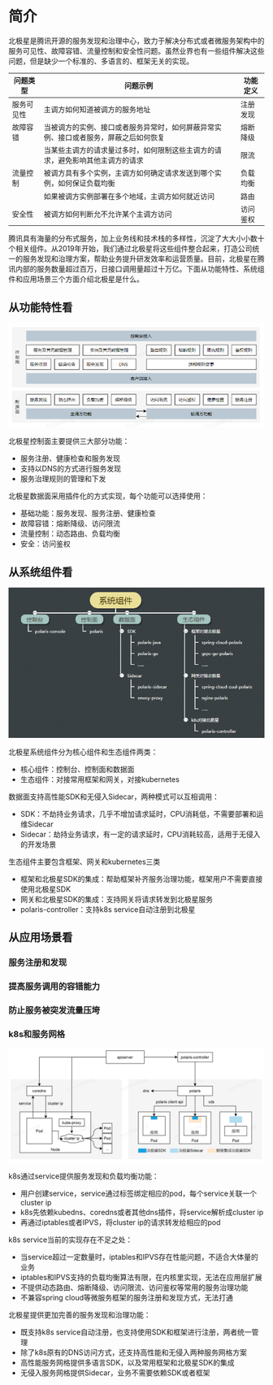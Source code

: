 # 简介

北极星是腾讯开源的服务发现和治理中心，致力于解决分布式或者微服务架构中的服务可见性、故障容错、流量控制和安全性问题。虽然业界也有一些组件解决这些问题，但是缺少一个标准的、多语言的、框架无关的实现。

|问题类型|问题示例|功能定义|
| - | - | - |
|服务可见性|主调方如何知道被调方的服务地址|注册发现|
|故障容错|当被调方的实例、接口或者服务异常时，如何屏蔽异常实例、接口或者服务，屏蔽之后如何恢复|熔断降级|
||当某些主调方的请求量过多时，如何限制这些主调方的请求，避免影响其他主调方的请求|限流|
|流量控制|被调方具有多个实例，主调方如何确定请求发送到哪个实例，如何保证负载均衡|负载均衡|
||如果被调方实例部署在多个地域，主调方如何就近访问|路由|
|安全性|被调方如何判断允不允许某个主调方访问|访问鉴权|

腾讯具有海量的分布式服务，加上业务线和技术栈的多样性，沉淀了大大小小数十个相关组件。从2019年开始，我们通过北极星将这些组件整合起来，打造公司统一的服务发现和治理方案，帮助业务提升研发效率和运营质量。目前，北极星在腾讯内部的服务数量超过百万，日接口调用量超过十万亿。下面从功能特性、系统组件和应用场景三个方面介绍北极星是什么。

## 从功能特性看

![功能特性](简介-功能特性图.png)

北极星控制面主要提供三大部分功能：
* 服务注册、健康检查和服务发现
* 支持以DNS的方式进行服务发现
* 服务治理规则的管理和下发

北极星数据面采用插件化的方式实现，每个功能可以选择使用：
* 基础功能：服务发现、服务注册、健康检查
* 故障容错：熔断降级、访问限流
* 流量控制：动态路由、负载均衡
* 安全：访问鉴权

## 从系统组件看

![系统组件](简介-系统组件.png)

北极星系统组件分为核心组件和生态组件两类：
* 核心组件：控制台、控制面和数据面
* 生态组件：对接常用框架和网关，对接kubernetes

数据面支持高性能SDK和无侵入Sidecar，两种模式可以互相调用：
* SDK：不劫持业务请求，几乎不增加请求延时，CPU消耗低，不需要部署和运维Sidecar
* Sidecar：劫持业务请求，有一定的请求延时，CPU消耗较高，适用于无侵入的开发场景

生态组件主要包含框架、网关和kubernetes三类
* 框架和北极星SDK的集成：帮助框架补齐服务治理功能，框架用户不需要直接使用北极星SDK
* 网关和北极星SDK的集成：支持网关将请求转发到北极星服务
* polaris-controller：支持k8s service自动注册到北极星

## 从应用场景看

### 服务注册和发现

### 提高服务调用的容错能力

### 防止服务被突发流量压垮

### k8s和服务网格

![k8s和服务网格](简介-应用场景-k8s和服务网格图.png)

k8s通过service提供服务发现和负载均衡功能：
* 用户创建service，service通过标签绑定相应的pod，每个service关联一个cluster ip
* k8s先依赖kubedns、coredns或者其他dns插件，将service解析成cluster ip
* 再通过iptables或者IPVS，将cluster ip的请求转发给相应的pod

k8s service当前的实现存在不足之处：
* 当service超过一定数量时，iptables和IPVS存在性能问题，不适合大体量的业务
* iptables和IPVS支持的负载均衡算法有限，在内核里实现，无法在应用层扩展
* 不提供动态路由、熔断降级、访问限流、访问鉴权等常用的服务治理功能
* 不兼容spring cloud等微服务框架的服务注册和发现方式，无法打通

北极星提供更加完善的服务发现和治理功能：
* 既支持k8s service自动注册，也支持使用SDK和框架进行注册，两者统一管理
* 除了k8s原有的DNS访问方式，还支持高性能和无侵入两种服务网格方案
* 高性能服务网格提供多语言SDK，以及常用框架和北极星SDK的集成
* 无侵入服务网格提供Sidecar，业务不需要依赖SDK或者框架
